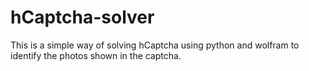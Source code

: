 # hCaptcha-solver
This is a simple way of solving hCaptcha using python and wolfram to identify the photos shown in the captcha.

